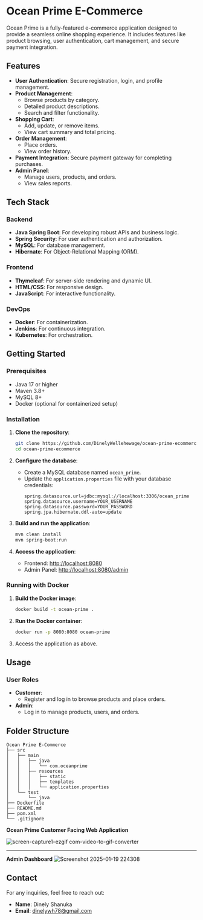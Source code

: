 # Ocean Prime E-Commerce

Ocean Prime is a fully-featured e-commerce application designed to provide a seamless online shopping experience. It includes features like product browsing, user authentication, cart management, and secure payment integration.

## Features

- **User Authentication**: Secure registration, login, and profile management.
- **Product Management**:
  - Browse products by category.
  - Detailed product descriptions.
  - Search and filter functionality.
- **Shopping Cart**:
  - Add, update, or remove items.
  - View cart summary and total pricing.
- **Order Management**:
  - Place orders.
  - View order history.
- **Payment Integration**: Secure payment gateway for completing purchases.
- **Admin Panel**:
  - Manage users, products, and orders.
  - View sales reports.

## Tech Stack

### Backend
- **Java Spring Boot**: For developing robust APIs and business logic.
- **Spring Security**: For user authentication and authorization.
- **MySQL**: For database management.
- **Hibernate**: For Object-Relational Mapping (ORM).

### Frontend
- **Thymeleaf**: For server-side rendering and dynamic UI.
- **HTML/CSS**: For responsive design.
- **JavaScript**: For interactive functionality.

### DevOps
- **Docker**: For containerization.
- **Jenkins**: For continuous integration.
- **Kubernetes**: For orchestration.

## Getting Started

### Prerequisites
- Java 17 or higher
- Maven 3.8+
- MySQL 8+
- Docker (optional for containerized setup)

### Installation
1. **Clone the repository**:
   ```bash
   git clone https://github.com/DinelyWellehewage/ocean-prime-ecommerce.git
   cd ocean-prime-ecommerce
   ```

2. **Configure the database**:
   - Create a MySQL database named `ocean_prime`.
   - Update the `application.properties` file with your database credentials:
     ```properties
     spring.datasource.url=jdbc:mysql://localhost:3306/ocean_prime
     spring.datasource.username=YOUR_USERNAME
     spring.datasource.password=YOUR_PASSWORD
     spring.jpa.hibernate.ddl-auto=update
     ```

3. **Build and run the application**:
   ```bash
   mvn clean install
   mvn spring-boot:run
   ```

4. **Access the application**:
   - Frontend: [http://localhost:8080](http://localhost:8080)
   - Admin Panel: [http://localhost:8080/admin](http://localhost:8080/admin)

### Running with Docker
1. **Build the Docker image**:
   ```bash
   docker build -t ocean-prime .
   ```

2. **Run the Docker container**:
   ```bash
   docker run -p 8080:8080 ocean-prime
   ```

3. Access the application as above.

## Usage

### User Roles
- **Customer**:
  - Register and log in to browse products and place orders.
- **Admin**:
  - Log in to manage products, users, and orders.


## Folder Structure
```
Ocean Prime E-Commerce
├── src
│   ├── main
│   │   ├── java
│   │   │   └── com.oceanprime
│   │   ├── resources
│   │   │   ├── static
│   │   │   ├── templates
│   │   │   └── application.properties
│   └── test
│       └── java
├── Dockerfile
├── README.md
├── pom.xml
└── .gitignore
```

**Ocean Prime Customer Facing Web Application**

![screen-capture1-ezgif com-video-to-gif-converter](https://github.com/user-attachments/assets/90d173ef-558a-40d1-b890-45c5b1ba8bb1)


---
**Admin Dashboard**
![Screenshot 2025-01-19 224308](https://github.com/user-attachments/assets/82690f08-5435-4475-bdb8-958172d6f154)

## Contact

For any inquiries, feel free to reach out:
- **Name**: Dinely Shanuka
- **Email**: dinelywh78@gmail.com

